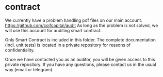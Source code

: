 # contract
We currently have a problem handling pdf files on our main account: https://github.com/coifcapital/audit 
As long as the problem is not solved, we will use this account for auditing smart contract.

Only Smart Contract is included in this folder. 
The complete documentation (incl. unit tests) is located in a private repository for reasons of confidentiality.

Once we have contacted you as an auditor, you will be given access to this private repository. 
If you have any questions, please contact us in the usual way (email or telegram).
